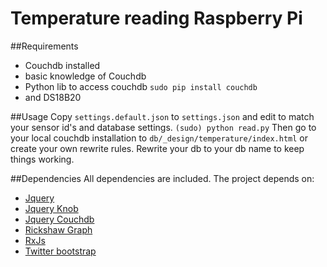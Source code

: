 # Temperature reading Raspberry Pi
##Requirements
 * Couchdb installed
 * basic knowledge of Couchdb
 * Python lib to access couchdb `sudo pip install couchdb`
 * and DS18B20

##Usage
 Copy `settings.default.json` to `settings.json` and edit to match your sensor id's and database settings.
 `(sudo) python read.py`
 Then go to your local couchdb installation to `db/_design/temperature/index.html` or create your own rewrite rules. Rewrite your db to your db name to keep things working.

##Dependencies
All dependencies are included. The project depends on:
 * [Jquery](https://github.com/jquery/jquery)
 * [Jquery Knob](https://github.com/aterrien/jQuery-Knob)
 * [Jquery Couchdb](https://github.com/apache/couchdb/blob/635022b27cf72efe82bc30f56393070f2b842615/share/www/script/jquery.couch.js)
 * [Rickshaw Graph](https://github.com/shutterstock/rickshaw)
 * [RxJs](https://github.com/Reactive-Extensions/RxJS)
 * [Twitter bootstrap](https://github.com/twbs/bootstrap)
